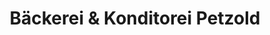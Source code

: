 ---
title: "Bäckerei & Konditorei Petzold"
url: /dresden/baeckerei-und-konditorei-petzold/
shop: Bäckerei
---
